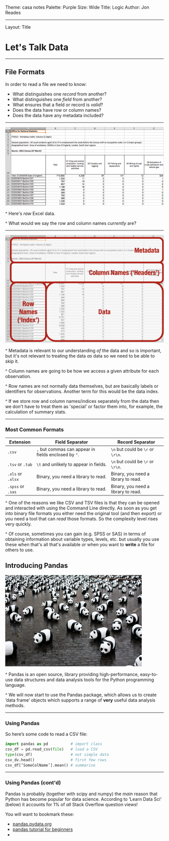 Theme: casa notes
Palette: Purple
Size: Wide
Title: Logic
Author: Jon Reades

---

Layout: Title

# Let's Talk Data

---

## File Formats

In order to read a file we need to know:

- What distinguishes one *record* from another?
- What distinguishes one *field* from another?
- What ensures that a field or record is *valid*?
- Does the data have row or column names?
- Does the data have any metadata included?

---

![](./img/ONS_Excel_File.png)

^ Here's *raw* Excel data. 

^ What would we say the row and column names *currently* are?

---

![](./img/ONS_Excel_File-Layout.png)

^ Metadata is relevant to our understanding *of* the data and so is important, but it's not relevant to treating the data *as* data so we need to be able to skip it.

^ Column names are going to be how we access a given attribute for each observation.

^ Row names are not normally data themselves, but are basically labels or identifiers for observations. Another term for this would be the data index.

^ If we store row and column names/indices separately from the data then we don't have to treat them as 'special' or factor them into, for example, the calculation of summary stats.

---

### Most Common Formats

| Extension         | Field Separator                                      | Record Separator                    |
| ----------------- | ---------------------------------------------------- | ----------------------------------- |
| `.csv`            | `,` but commas can appear in fields enclosed by `"`. | `\n` but could be `\r` or `\r\n`.   |
| `.tsv` or `.tab`  | `\t` and unlikely to appear in fields.               | `\n` but could be `\r` or `\r\n`.   |
| `.xls` or `.xlsx` | Binary, you need a library to read.                  | Binary, you need a library to read. |
| `.spss` or `.sas` | Binary, you need a library to read.                  | Binary, you need a library to read. |

^ One of the reasons we like CSV and TSV files is that they can be opened and interacted with using the Command Line directly. As soon as you get into binary file formats you either need the original tool (and then export) or you need a tool that can *read* those formats. So the complexity level rises very quickly. 

^ Of course, sometimes you can gain (e.g. SPSS or SAS) in terms of obtaining information about variable types, levels, etc. but usually you use these when that's all that's available *or* when you want to **write** a file for others to use.

## Introducing Pandas

![](img/Pandas.png)

^ Pandas is an open source, library providing high-performance, easy-to-use data structures and data analysis tools for the Python programming language.

^ We will now start to use the Pandas package, which allows us to create ‘data frame’ objects which supports a range of **very** useful data analysis methods.

---

### Using Pandas

So here’s some code to read a CSV file:

```python
import pandas as pd          # import class
csv_df = pd.read_csv(file)   # load a CSV
type(csv_df)                 # not simple data
csv_dv.head()                # first few rows
csv_df[’SomeColName’].mean() # summarise
```

---

### Using Pandas (cont'd)

Pandas is probably (together with scipy and numpy) the *main* reason that Python has become popular for data science. According to ‘Learn Data Sci’ (below) it accounts for 1% of *all* Stack Overflow question views!

You will want to bookmark these:

- [pandas.pydata.org](https://pandas.pydata.org/)
- [pandas tutorial for beginners](https://www.learndatasci.com/tutorials/python-pandas-tutorial-complete-introduction-for-beginners/)
- 